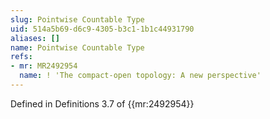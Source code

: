 ```yaml
---
slug: Pointwise Countable Type
uid: 514a5b69-d6c9-4305-b3c1-1b1c44931790
aliases: []
name: Pointwise Countable Type
refs:
- mr: MR2492954
  name: ! 'The compact-open topology: A new perspective'
---
```

Defined in Definitions 3.7 of {{mr:2492954}}

